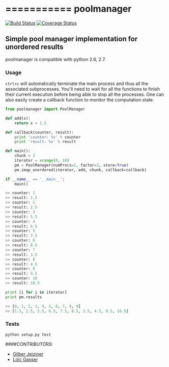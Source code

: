 ===========
poolmanager
===========

[![Build Status](https://travis-ci.org/loicgasser/poolmanager.svg?branch=master)](https://travis-ci.org/loicgasser/poolmanager)
[![Coverage Status](https://coveralls.io/repos/github/loicgasser/poolmanager/badge.svg?branch=master)](https://coveralls.io/github/loicgasser/poolmanager?branch=master)

## Simple pool manager implementation for unordered results

poolmanager is compatible with python 2.6, 2.7.

### Usage

`ctrl+c` will automatically terminate the main process and
thus all the associated subprocesses. You'll need to wait for all the
functions to finish their current execution before being able to stop
all the processes. One can also easily create a callback function to monitor
the computation state.


```python
from poolmanager import PoolManager

def add(x):
    return x + 1.5

def callback(counter, result):
    print 'counter: %s' % counter
    print 'result: %s' % result

def main():
    chunk = 2
    iterator = xrange(0, 10)
    pm = PoolManager(numProcs=2, factor=2, store=True)
    pm.imap_unordered(iterator, add, chunk, callback=callback)

if __name__ == '__main__':
    main()

>> counter: 1
>> result: 1.5
>> counter: 2
>> result: 2.5
>> counter: 3
>> result: 5.5
>> counter: 4
>> result: 6.5
>> counter: 5
>> result: 7.5
>> counter: 6
>> result: 8.5
>> counter: 7
>> result: 3.5
>> counter: 8
>> result: 4.5
>> counter: 9
>> result: 9.5
>> counter: 10
>> result: 10.5

print [i for i in iterator]
print pm.results

>> [0, 1, 2, 3, 4, 5, 6, 7, 8, 9]
>> [1.5, 2.5, 5.5, 6.5, 7.5, 8.5, 3.5, 4.5, 9.5, 10.5]

```

### Tests

```
python setup.py test

```

####CONTRIBUTORS:

- [Gilber Jeiziner](https://github.com/gjn)
- [Loïc Gasser](https://github.com/loicgasser)
